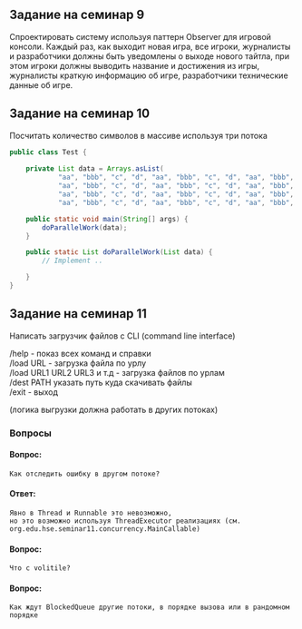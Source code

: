 ## Задание на семинар 9

Спроектировать систему используя паттерн Observer для игровой консоли. Каждый раз, как выходит новая игра, все игроки, журналисты и разработчики должны быть уведомлены о выходе нового тайтла, при этом игроки должны выводить название и достижения из игры, журналисты краткую информацию об игре, разработчики технические данные об игре.

## Задание на семинар 10

Посчитать количество символов в массиве используя три потока
```java
public class Test {
    
    private List data = Arrays.asList(
            "aa", "bbb", "c", "d", "aa", "bbb", "c", "d", "aa", "bbb", "c", "d", "aa", "bbb", "c", "d",
            "aa", "bbb", "c", "d", "aa", "bbb", "c", "d", "aa", "bbb", "c", "d", "aa", "bbb", "c", "d",
            "aa", "bbb", "c", "d", "aa", "bbb", "c", "d", "aa", "bbb", "c", "d", "aa", "bbb", "c", "d",
            "aa", "bbb", "c", "d", "aa", "bbb", "c", "d", "aa", "bbb", "c", "d", "aa", "bbb", "c", "d");

    public static void main(String[] args) {
        doParallelWork(data);
    }

    public static List doParallelWork(List data) {
        // Implement ..

    }
}
```

## Задание на семинар 11

Написать загрузчик файлов с CLI (command line interface)

/help - показ всех команд и справки  
/load URL - загрузка файла по урлу  
/load URL1 URL2 URL3 и т.д - загрузка файлов по урлам  
/dest PATH указать путь куда скачивать файлы  
/exit - выход

(логика выгрузки должна работать в других потоках)

### Вопросы
#### Вопрос: 
    Как отследить ошибку в другом потоке?
#### Ответ:
    Явно в Thread и Runnable это невозможно, 
    но это возможно используя ThreadExecutor реализациях (см. org.edu.hse.seminar11.concurrency.MainCallable)

#### Вопрос:
    Что с volitile?

#### Вопрос:
    Как ждут BlockedQueue другие потоки, в порядке вызова или в рандомном порядке